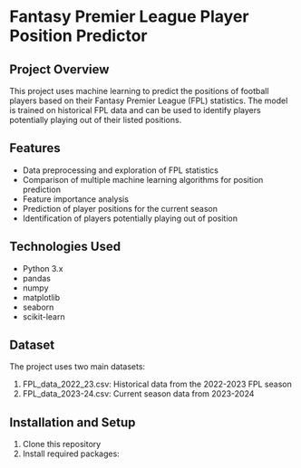 # Fantasy Premier League Player Position Predictor

## Project Overview
This project uses machine learning to predict the positions of football players based on their Fantasy Premier League (FPL) statistics. The model is trained on historical FPL data and can be used to identify players potentially playing out of their listed positions.

## Features
- Data preprocessing and exploration of FPL statistics
- Comparison of multiple machine learning algorithms for position prediction
- Feature importance analysis
- Prediction of player positions for the current season
- Identification of players potentially playing out of position

## Technologies Used
- Python 3.x
- pandas
- numpy
- matplotlib
- seaborn
- scikit-learn

## Dataset
The project uses two main datasets:
1. FPL_data_2022_23.csv: Historical data from the 2022-2023 FPL season
2. FPL_data_2023-24.csv: Current season data from 2023-2024

## Installation and Setup
1. Clone this repository
2. Install required packages:
